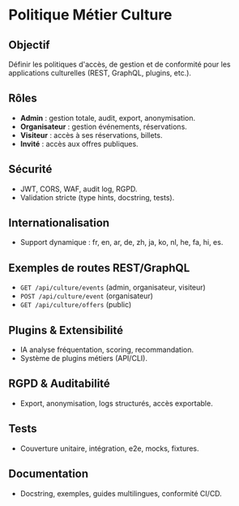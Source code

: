 # Politique Métier Culture

## Objectif
Définir les politiques d'accès, de gestion et de conformité pour les applications culturelles (REST, GraphQL, plugins, etc.).

## Rôles
- **Admin** : gestion totale, audit, export, anonymisation.
- **Organisateur** : gestion événements, réservations.
- **Visiteur** : accès à ses réservations, billets.
- **Invité** : accès aux offres publiques.

## Sécurité
- JWT, CORS, WAF, audit log, RGPD.
- Validation stricte (type hints, docstring, tests).

## Internationalisation
- Support dynamique : fr, en, ar, de, zh, ja, ko, nl, he, fa, hi, es.

## Exemples de routes REST/GraphQL
- `GET /api/culture/events` (admin, organisateur, visiteur)
- `POST /api/culture/event` (organisateur)
- `GET /api/culture/offers` (public)

## Plugins & Extensibilité
- IA analyse fréquentation, scoring, recommandation.
- Système de plugins métiers (API/CLI).

## RGPD & Auditabilité
- Export, anonymisation, logs structurés, accès exportable.

## Tests
- Couverture unitaire, intégration, e2e, mocks, fixtures.

## Documentation
- Docstring, exemples, guides multilingues, conformité CI/CD.
